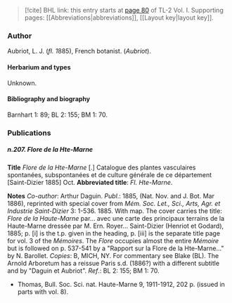 > [!cite] BHL link: this entry starts at [page 80](https://www.biodiversitylibrary.org/item/103414#page/128/mode/1up) of TL-2 Vol. I.
> Supporting pages: [[Abbreviations|abbreviations]], [[Layout key|layout key]].

### Author

Aubriot, L. J. (*fl. 1*885), French botanist. (*Aubriot*).

#### Herbarium and types

Unknown.

#### Bibliography and biography

Barnhart 1: 89; BL 2: 155; BM 1: 70.

### Publications

##### n.207. Flore de la Hte-Marne

**Title**
*Flore de la Hte-Marne* \[.\] Catalogue des plantes vasculaires spontanées, subspontanées et de culture générale de ce département \[Saint-Dizier 1885\] Oct.
**Abbreviated title**: *Fl. Hte-Marne*.

**Notes**
*Co-author*: Arthur Daguin.
*Publ*.: 1885, (Nat. Nov. and J. Bot. Mar 1886), reprinted with special cover from *Mém. Soc. Let., Sci., Arts, Agr. et Industrie Saint-Dizier* 3: 1-536. 1885. With map. The cover carries the title: *Flore de la Haute-Marne* par... avec une carte des principaux terrains de la Haute-Marne dressée par M. Ern. Royer... Saint-Dizier (Henriot et Godard), 1885; p. \[i\] is the t.p. given in the heading, p. \[iii\] is the separate title page for vol. 3 of the *Mémoires*. The *Flore* occupies almost the entire *Mémoire* but is followed on p. 537-541 by a "Rapport sur la Flore de la Hte-Marne..." by N. Barollet. *Copies*: B, MICH, NY. For commentary see Blake (BL). The Arnold Arboretum has a reissue Paris s.d. (1886?) with a different subtitle and by "Daguin et Aubriot".
*Ref*.: BL 2: 155; BM 1: 70.
- Thomas, Bull. Soc. Sci. nat. Haute-Marne 9, 1911-1912, 202 p. (issued in parts with vol. 8).

